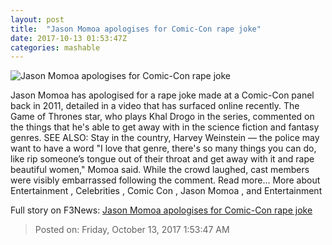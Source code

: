 ```yaml
---
layout: post
title:  "Jason Momoa apologises for Comic-Con rape joke"
date: 2017-10-13 01:53:47Z
categories: mashable
---
```


![Jason Momoa apologises for Comic-Con rape joke](https://i.amz.mshcdn.com/3fL6XIc6_I8d7zjfAN02glPsJeU=/1200x630/2017%2F10%2F13%2F2c%2Feff0a34b7a1142b7a74e4321f65a8647.f696a.jpg)

Jason Momoa has apologised for a rape joke made at a Comic-Con panel back in 2011, detailed in a video that has surfaced online recently. The Game of Thrones star, who plays Khal Drogo in the series, commented on the things that he's able to get away with in the science fiction and fantasy genres. SEE ALSO: Stay in the country, Harvey Weinstein — the police may want to have a word "I love that genre, there's so many things you can do, like rip someone’s tongue out of their throat and get away with it and rape beautiful women," Momoa said. While the crowd laughed, cast members were visibly embarrassed following the comment. Read more... More about Entertainment , Celebrities , Comic Con , Jason Momoa , and Entertainment


Full story on F3News: [Jason Momoa apologises for Comic-Con rape joke](http://www.f3nws.com/n/4VsdK)

> Posted on: Friday, October 13, 2017 1:53:47 AM

